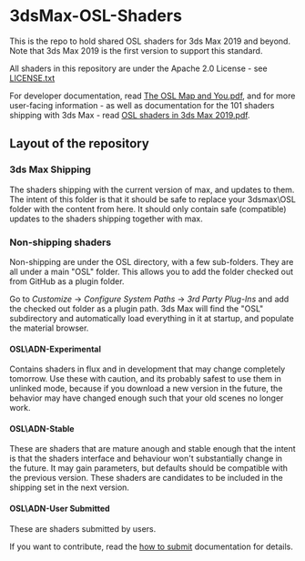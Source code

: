# 3dsMax-OSL-Shaders

This is the repo to hold shared OSL shaders for 3ds Max 2019 and beyond. 
Note that 3ds Max 2019 is the first version to support this standard.

All shaders in this repository are under the Apache 2.0 License - see [LICENSE.txt](LICENSE.txt)

For developer documentation, read [The OSL Map and You.pdf](The%20OSL%20Map%20and%20You%20V1.pdf), 
and for more user-facing information - as well as documentation for the 101 shaders shipping with 
3ds Max - read [OSL shaders in 3ds Max 2019.pdf](OSL%20shaders%20in%203ds%20Max%202019.pdf).

## Layout of the repository

### 3ds Max Shipping

The shaders shipping with the current version of max, and updates to them. 
The intent of this folder is that it should be safe to replace your 3dsmax\OSL 
folder with the content from here. It should only contain safe (compatible)
updates to the shaders shipping together with max.

### Non-shipping shaders

Non-shipping are under the OSL directory, with a few sub-folders. They are all
under a main "OSL" folder. This allows you to add the folder checked out from
GitHub as a plugin folder.

Go to *Customize* -> *Configure System Paths* -> *3rd Party Plug-Ins* and add 
the checked out folder as a plugin path. 3ds Max will find the "OSL" subdirectory
and automatically load everything in it at startup, and populate the material 
browser.

#### OSL\ADN-Experimental

Contains shaders in flux and in development that may change completely tomorrow. 
Use these with caution, and its probably safest to use them in unlinked mode, because
if you download a new version in the future, the behavior may have changed enough such
that your old scenes no longer work.

#### OSL\ADN-Stable

These are shaders that are mature anough and stable enough that the intent is that
the shaders interface and behaviour won't substantially change in the future. It may
gain parameters, but defaults should be compatible with the previous version. These 
shaders are candidates to be included in the shipping set in the next version.

#### OSL\ADN-User Submitted

These are shaders submitted by users. 

If you want to contribute, read the [how to submit](HOW-TO-SUBMIT.md) documentation for details.